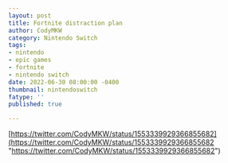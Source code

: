 ```yaml
---
layout: post
title: Fortnite distraction plan
author: CodyMKW
category: Nintendo Switch
tags:
- nintendo
- epic games
- fortnite
- nintendo switch
date: 2022-06-30 08:00:00 -0400
thumbnail: nintendoswitch
fatype: ''
published: true

---
```

[https://twitter.com/CodyMKW/status/1553339929366855682](https://twitter.com/CodyMKW/status/1553339929366855682 "https://twitter.com/CodyMKW/status/1553339929366855682")